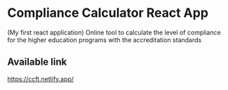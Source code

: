 # Compliance Calculator React App
(My first react application)
Online tool to calculate the level of compliance for the higher education programs with the accreditation standards
## Available link

https://ccft.netlify.app/

